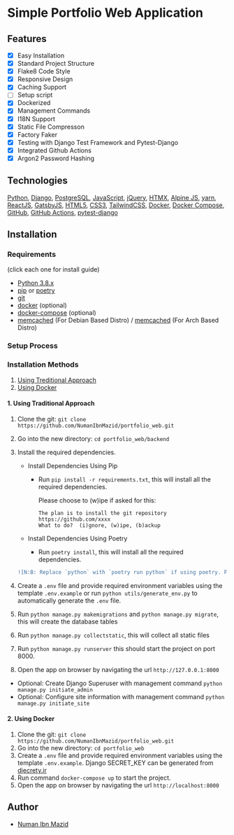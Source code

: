 # Simple Portfolio Web Application

## Features

- [x] Easy Installation
- [x] Standard Project Structure
- [x] Flake8 Code Style
- [x] Responsive Design
- [x] Caching Support
- [ ] Setup script
- [x] Dockerized
- [x] Management Commands
- [x] I18N Support
- [x] Static File Compresson
- [x] Factory Faker
- [x] Testing with Django Test Framework and Pytest-Django
- [x] Integrated Github Actions
- [x] Argon2 Password Hashing

## Technologies

[Python](https://www.python.org/), [Django](https://www.djangoproject.com/), [PostgreSQL](https://www.postgresql.org/), [JavaScript](https://www.javascript.com/), [jQuery](https://jquery.com/), [HTMX](https://htmx.org/), [Alpine JS](https://alpinejs.dev/), [yarn](https://yarnpkg.com/), [ReactJS](https://reactjs.org/), [GatsbyJS](https://www.gatsbyjs.org/), [HTML5](https://www.w3.org/TR/html5/), [CSS3](https://www.w3.org/Style/CSS/), [TailwindCSS](https://tailwindcss.com/), [Docker](https://www.docker.com/), [Docker Compose](https://docs.docker.com/compose/), [GitHub](https://github.com/), [GitHub Actions](https://github.com/features/actions), [pytest-django](https://pytest-django.readthedocs.io/en/latest/)

## Installation

### Requirements

(click each one for install guide)

- [Python 3.8.x](http://docs.python-guide.org/en/latest/starting/installation/)
- [pip](https://pip.pypa.io/en/stable/installation/) or [poetry](https://python-poetry.org/docs/#installation)
- [git](https://git-scm.com/book/en/v2/Getting-Started-Installing-Git)
- [docker](https://docs.docker.com/engine/install/) (optional)
- [docker-compose](https://docs.docker.com/compose/install/) (optional)
- [memcached](https://www.cyberciti.biz/faq/install-and-configure-memcached-on-ubuntu-linux18-04/) (For Debian Based Distro) / [memcached](https://www.pontikis.net/blog/install-memcached-php-archlinux) (For Arch Based Distro)

### Setup Process

### Installation Methods

1. [Using Treditional Approach](#1-using-traditional-approach)
2. [Using Docker](#2-using-docker)

#### 1. Using Traditional Approach

1. Clone the git: `git clone https://github.com/NumanIbnMazid/portfolio_web.git`
2. Go into the new directory: `cd portfolio_web/backend`
3. Install the required dependencies.

   - Install Dependencies Using Pip

        * Run `pip install -r requirements.txt`, this will install all the required dependencies.

            Please choose to (w)ipe if asked for this:

            ````
            The plan is to install the git repository https://github.com/xxxx
            What to do?  (i)gnore, (w)ipe, (b)ackup
            ````

   - Install Dependencies Using Poetry

        * Run `poetry install`, this will install all the required dependencies.

    ```diff
    ![N:B: Replace `python` with `poetry run python` if using poetry. For example: `poetry run python manage.py runserver`]
    ```
4. Create a `.env` file and provide required environment variables using the template `.env.example` or run `python utils/generate_env.py` to automatically generate the `.env` file.
5. Run `python manage.py makemigrations` and `python manage.py migrate`, this will create the database tables
6. Run `python manage.py collectstatic`, this will collect all static files
7. Run `python manage.py runserver`
    this should start the project on port 8000.
8. Open the app on browser by navigating the url `http://127.0.0.1:8000`

- Optional: Create Django Superuser with management command `python manage.py initiate_admin`
- Optional: Configure site information with management command `python manage.py initiate_site`

#### 2. Using Docker

1. Clone the git: `git clone https://github.com/NumanIbnMazid/portfolio_web.git`
2. Go into the new directory: `cd portfolio_web`
3. Create a `.env` file and provide required environment variables using the template `.env.example`. Django SECRET_KEY can be generated from [djecrety.ir](https://djecrety.ir/)
4. Run command `docker-compose up` to start the project.
5. Open the app on browser by navigating the url `http://localhost:8000`

## Author

- [Numan Ibn Mazid](https://github.com/NumanIbnMazid)

